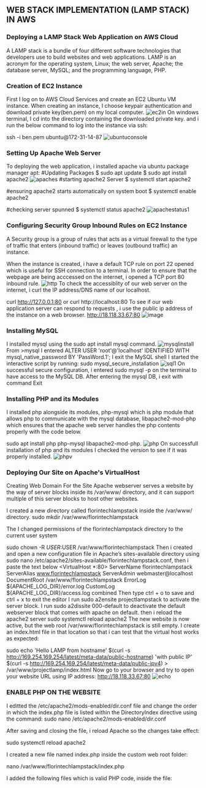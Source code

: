 
## WEB STACK IMPLEMENTATION (LAMP STACK) IN AWS
### Deploying a LAMP Stack Web Application on AWS Cloud
A LAMP stack is a bundle of four different software technologies that developers use to build websites and web applications. LAMP is an acronym for the operating system, Linux; the web server, Apache; the database server, MySQL; and the programming language, PHP.
### Creation of EC2 Instance
First I log on to AWS Cloud Services and create an EC2 Ubuntu VM instance. When creating an instance, I choose keypair authentication and download private key(ben.pem) on my local computer.
![ec2in](https://github.com/Oolabanji/DevOps_Projects/assets/136812420/7666c0bc-7719-4889-8dc7-885ed834ea39)
On windows terminal, I cd into the directory containing the downloaded private key. and i run the below command to log into the instance via ssh:

ssh -i ben.pem ubuntu@172-31-14-87
![ubuntuconsole](https://github.com/Oolabanji/DevOps_Projects/assets/136812420/81d61a07-4a3e-4c34-9755-460166836442)
### Setting Up Apache Web Server
To deploying the web application,  i installed apache via ubuntu package manager apt:
#Updating Packages
$ sudo apt update
$ sudo apt install apache2
![apaches](https://github.com/Oolabanji/DevOps_Projects/assets/136812420/914788bc-c779-4acd-a90f-16b9d86f6c40)
#starting apache2 Server
$ systemctl start apache2

#ensuring apache2 starts automatically on system boot
$ systemctl enable apache2

#checking server spunned
$ systemctl status apache2
![apachestatus1](https://github.com/Oolabanji/DevOps_Projects/assets/136812420/2f4ee343-e6e1-4ac9-9b8a-8a0993eab85d)
### Configuring Security Group Inbound Rules on EC2 Instance
A Security group is a group of rules that acts as a virtual firewall to the type of traffic that enters (inbound traffic) or leaves (outbound traffic) an instance.

When the instance is created, i have a default TCP rule on port 22 opened which is useful for SSH connection to a terminal. In order to ensure that the webpage are being acccessed on the internet, i opened a TCP port 80 inbound rule.
![http](https://github.com/Oolabanji/DevOps_Projects/assets/136812420/6e0e3e25-f26f-40cd-87a4-66b534585944)
To check the accessiblity of our web server on the internet, i curl the IP address/DNS name of our localhost.

curl http://127.0.0.1:80  or curl http://localhost:80
To see if our web application server can respond to requests , i use the public ip address of the instance on a web browser. http://18.118.33.67:80
![image](https://github.com/Oolabanji/DevOps_Projects/assets/136812420/0f689b87-12c3-4dc0-bc60-4cd5bd7c8aa7)
### Installing MySQL
I installed mysql using the sudo apt install mysql command.
![mysqlinstall](https://github.com/Oolabanji/DevOps_Projects/assets/136812420/4c6bfa5c-5f83-4d1e-a37f-005a191b278d)
From >mysql
I entered ALTER USER 'root'@'localhost' IDENTIFIED WITH mysql_native_password BY 'PassWord.1';
I exit the MySQL shell
I started the interactive script by running: sudo mysql_secure_installation
![sql1](https://github.com/Oolabanji/DevOps_Projects/assets/136812420/56a81814-762b-4b7f-ba51-dbd958788b11)
On successful secure configuration, i entered sudo mysql -p on the terminal to have access to the MySQL DB.
After entering the mysql DB, i exit with command Exit
### Installing PHP and its Modules
I installed php alongside its modules, php-mysql which is php module that allows php to communicate with the mysql database, libapache2-mod-php which ensures that the apache web server handles the php contents properly with the code below.

sudo apt install php php-mysql libapache2-mod-php.
![php](https://github.com/Oolabanji/DevOps_Projects/assets/136812420/15076d3a-9f19-41b9-b0bc-f57c3b21fc1b)
On successfull installation of php and its modules I checked the version to see if it was properly installed.
![phpv](https://github.com/Oolabanji/DevOps_Projects/assets/136812420/297c7cc3-c664-4f1a-ae56-600cd81c739f)
### Deploying Our Site on Apache's VirtualHost
Creating Web Domain For the Site
Apache webserver serves a website by the way of server blocks inside its /var/www/ directory, and it can support multiple of this server blocks to host other websites.

I created a new directory called florintechlampstack inside the /var/www/ directory.
sudo mkdir /var/www/florintechlampstack

The I changed permissions of the florintechlampstack directory to the current user system

sudo chown -R $USER:$USER /var/www/florintechlampstack
Then i created and open a new configuration file in Apache’s sites-available directory using sudo nano /etc/apache2/sites-available/florintechlampstack.conf, then i paste the text below
<VirtualHost *:80>
    ServerName florintechlampstack
    ServerAlias www.florintechlampstack
    ServerAdmin webmaster@localhost
    DocumentRoot /var/www/florintechlampstack
    ErrorLog ${APACHE_LOG_DIR}/error.log
    CustomLog ${APACHE_LOG_DIR}/access.log combined
</VirtualHost>
Then type ctrl + o to save and ctrl + x to exit the editor
I run sudo a2ensite projectlampstack to activate the server block.
I run sudo a2dissite 000-default to deactivate the default webserver block that comes with apache on default.
then i reload the apache2 server sudo systemctl reload apache2
The new website is now active, but the web root /var/www/florintechlampstack is still empty. I create an index.html file in that location so that i can test that the virtual host works as expected:

sudo echo 'Hello LAMP from hostname' $(curl -s http://169.254.169.254/latest/meta-data/public-hostname) 'with public IP' $(curl -s http://169.254.169.254/latest/meta-data/public-ipv4) > /var/www/projectlamp/index.html
Now go to your browser and try to open your website URL using IP address:
http://18.118.33.67:80
![echo](https://github.com/Oolabanji/DevOps_Projects/assets/136812420/fb99ae55-93ee-49d4-b32b-1f1845b04d1a)
###  ENABLE PHP ON THE WEBSITE
I editted the /etc/apache2/mods-enabled/dir.conf file and change the order in which the index.php file is listed within the DirectoryIndex directive using the command: sudo nano /etc/apache2/mods-enabled/dir.conf

After saving and closing the file, i reload Apache so the changes take effect:

sudo systemctl reload apache2

I created a new file named index.php inside the custom web root folder:

nano /var/www/florintechlampstack/index.php

I added the following files which is valid PHP code, inside the file:

<?php
phpinfo();

Then i saved and close and I refreshed the http://18.118.33.67:80

![phpveon](https://github.com/Oolabanji/DevOps_Projects/assets/136812420/857f0951-f218-4c5e-a245-87b4bda06971)




